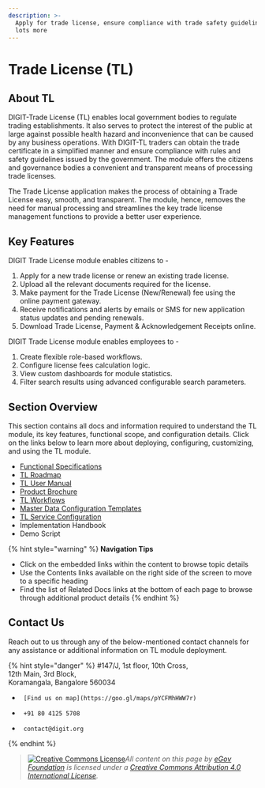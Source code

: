 ```yaml
---
description: >-
  Apply for trade license, ensure compliance with trade safety guidelines, and
  lots more
---
```


# Trade License \(TL\)

## About TL

DIGIT-Trade License \(TL\) enables local government bodies to regulate trading establishments. It also serves to protect the interest of the public at large against possible health hazard and inconvenience that can be caused by any business operations. With DIGIT-TL traders can obtain the trade certificate in a simplified manner and ensure compliance with rules and safety guidelines issued by the government. The module offers the citizens and governance bodies a convenient and transparent means of processing trade licenses.

The Trade License application makes the process of obtaining a Trade License easy, smooth, and transparent. The module, hence, removes the need for manual processing and streamlines the key trade license management functions to provide a better user experience.

## Key Features

DIGIT Trade License module enables citizens to -

1. Apply for a new trade license or renew an existing trade license.
2. Upload all the relevant documents required for the license.
3. Make payment for the Trade License \(New/Renewal\) fee using the online payment gateway.
4. Receive notifications and alerts by emails or SMS for new application status updates and pending renewals.
5. Download Trade License, Payment & Acknowledgement Receipts online.

DIGIT Trade License module enables employees to -

1. Create flexible role-based workflows.
2. Configure license fees calculation logic.
3. View custom dashboards for module statistics.
4. Filter search results using advanced configurable search parameters.

## Section Overview

This section contains all docs and information required to understand the TL module, its key features, functional scope, and configuration details. Click on the links below to learn more about deploying, configuring, customizing, and using the TL module.

* [Functional Specifications](tl-module-functional-specifications.md)
* [TL Roadmap](tl-roadmap.md)
* [TL User Manual](tl-user-manual/)
* [Product Brochure](tl-brochure.md)
* [TL Workflows ](tl-workflows.md)
* [Master Data Configuration Templates](tl-master-data-templates/)
* [TL Service Configuration](tl-service-configuration/)
* Implementation Handbook
* Demo Script

{% hint style="warning" %}
**Navigation Tips**

* Click on the embedded links within the content to browse topic details
* Use the Contents links available on the right side of the screen to move to a specific heading
* Find the list of Related Docs links at the bottom of each page to browse through additional product details
{% endhint %}

## Contact Us

Reach out to us through any of the below-mentioned contact channels for any assistance or additional information on TL module deployment.

{% hint style="danger" %}
\#147/J, 1st floor, 10th Cross,  
12th Main, 3rd Block,  
Koramangala, Bangalore 560034

*      [Find us on map](https://goo.gl/maps/pYCFMhHWW7r)
*      +91 80 4125 5708
*      contact@digit.org
{% endhint %}





> [![Creative Commons License](https://i.creativecommons.org/l/by/4.0/80x15.png)_​_](http://creativecommons.org/licenses/by/4.0/)_All content on this page by_ [_eGov Foundation_](https://egov.org.in/) _is licensed under a_ [_Creative Commons Attribution 4.0 International License_](http://creativecommons.org/licenses/by/4.0/)_._

